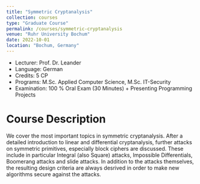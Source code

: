```yaml
---
title: "Symmetric Cryptanalysis"
collection: courses
type: "Graduate Course"
permalink: /courses/symmetric-cryptanalysis
venue: "Ruhr University Bochum"
date: 2022-10-01
location: "Bochum, Germany"
---
```


* Lecturer: Prof. Dr. Leander
* Language: German
* Credits: 5 CP
* Programs: M.Sc. Applied Computer Science, M.Sc. IT-Security
* Examination: 100 % Oral Exam (30 Minutes) + Presenting Programming Projects


Course Description
======

We cover the most important topics in symmetric cryptanalysis.
After a detailed introduction to linear and differential cryptanalysis, further attacks on symmetric primitives, especially block ciphers are discussed.
These include in particular Integral (also Square) attacks, Impossible Differentials, Boomerang attacks and slide attacks.
In addition to the attacks themselves, the resulting design criteria are always desrived in order to make new algorithms secure against the attacks.
